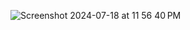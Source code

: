 ![Screenshot 2024-07-18 at 11 56 40 PM](https://github.com/user-attachments/assets/4174b237-a714-4b8a-9899-6b31ce517afb)
